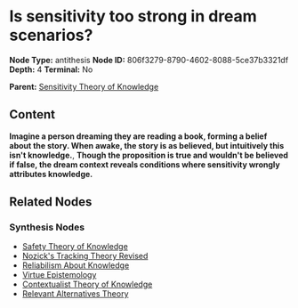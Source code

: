 # Is sensitivity too strong in dream scenarios?

**Node Type:** antithesis
**Node ID:** 806f3279-8790-4602-8088-5ce37b3321df
**Depth:** 4
**Terminal:** No

**Parent:** [Sensitivity Theory of Knowledge](sensitivity-theory-of-knowledge-synthesis-1800dcf4-1653-4054-8a18-d95741b0f4e1.md)

## Content

**Imagine a person dreaming they are reading a book, forming a belief about the story. When awake, the story is as believed, but intuitively this isn't knowledge.**, **Though the proposition is true and wouldn't be believed if false, the dream context reveals conditions where sensitivity wrongly attributes knowledge.**

## Related Nodes

### Synthesis Nodes

- [Safety Theory of Knowledge](safety-theory-of-knowledge-synthesis-b1f5763f-d69b-48c0-aa4f-e03201017093.md)
- [Nozick's Tracking Theory Revised](nozicks-tracking-theory-revised-synthesis-c402de31-cadc-41b9-b762-905c24dc2395.md)
- [Reliabilism About Knowledge](reliabilism-about-knowledge-synthesis-ffdf325c-3743-47ac-b992-dafad1902a97.md)
- [Virtue Epistemology](virtue-epistemology-synthesis-866491e2-149e-42ba-9466-ee09182551e8.md)
- [Contextualist Theory of Knowledge](contextualist-theory-of-knowledge-synthesis-fbeb046a-705f-4caf-a496-057561fac2f4.md)
- [Relevant Alternatives Theory](relevant-alternatives-theory-synthesis-275926a4-2770-4850-83d8-043151147cd5.md)
